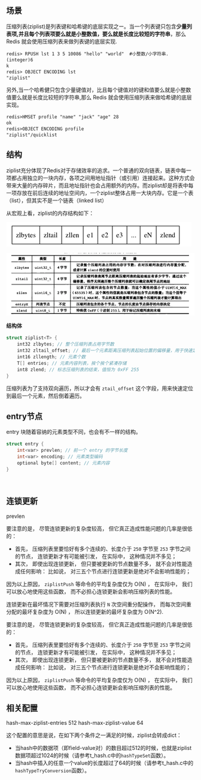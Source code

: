 ## 场景

压缩列表(ziplist)是列表键和哈希键的底层实现之ー。当一个列表键只包含**少量列表项,并且每个列表项要么就是小整数值，要么就是长度比较短的字符串**，那么 Redis 就会使用压缩列表来做列表键的底层实现.

```shell
redis> RPUSH lst 1 3 5 10086 "hello" "world"  #小整数/小字符串.
(integer)6
k
redis> OBJECT ENCODING lst
"ziplist"
```

另外,当一个哈希健只包含少量键值对，比且每个键值对的键和值要么就是小整数值要么就是长度比较短的字符串,那么 Redis 就会使用压缩列表来做哈希键的底层实现。

```shell
redis>HMSET profile "name" "jack" "age" 28
ok
redis>OBJECT ENCODING profile
"ziplist"/quicklist
```



## 结构

ziplist充分体现了Redis对于存储效率的追求。一个普通的双向链表，链表中每一项都占用独立的一块内存，各项之间用地址指针（或引用）连接起来。这种方式会带来大量的内存碎片，而且地址指针也会占用额外的内存。而ziplist却是将表中每一项存放在前后连续的地址空间内，一个ziplist整体占用一大块内存。它是一个表（list），但其实不是一个链表（linked list）

从宏观上看，ziplist的内存结构如下：

![1565857820970](assets/ziplist压缩列表/1565857820970.png)


![image-20190814122553999](assets/ziplist压缩列表/image-20190814122553999.png)

**结构体**

```c
struct ziplist<T> {
    int32 zlbytes; // 整个压缩列表占用字节数
    int32 zltail_offset; // 最后一个元素距离压缩列表起始位置的偏移量，用于快速定位到最后一个节点
    int16 zllength; // 元素个数
    T[] entries; // 元素内容列表，挨个挨个紧凑存储
    int8 zlend; // 标志压缩列表的结束，值恒为 0xFF 255
}
```


压缩列表为了支持双向遍历，所以才会有 `ztail_offset` 这个字段，用来快速定位到最后一个元素，然后倒着遍历。



## entry节点

entry 块随着容纳的元素类型不同，也会有不一样的结构。

```c
struct entry {
    int<var> prevlen; // 前一个 entry 的字节长度
    int<var> encoding; // 元素类型编码
    optional byte[] content; // 元素内容
}
```

​		



## 连锁更新

prevlen

要注意的是， 尽管连锁更新的复杂度较高， 但它真正造成性能问题的几率是很低的：

- 首先， 压缩列表里要恰好有多个连续的、长度介于 `250` 字节至 `253` 字节之间的节点， 连锁更新才有可能被引发， 在实际中， 这种情况并不多见；
- 其次， 即使出现连锁更新， 但只要被更新的节点数量不多， 就不会对性能造成任何影响： 比如说， 对三五个节点进行连锁更新是绝对不会影响性能的；

因为以上原因， `ziplistPush` 等命令的平均复杂度仅为 O(N) ， 在实际中， 我们可以放心地使用这些函数， 而不必担心连锁更新会影响压缩列表的性能。



连锁更新在最坏情况下需要对压缩列表执行 `N` 次空间重分配操作， 而每次空间重分配的最坏复杂度为 O(N) ， 所以连锁更新的最坏复杂度为 O(N^2).

要注意的是， 尽管连锁更新的复杂度较高， 但它真正造成性能问题的几率是很低的：

- 首先， 压缩列表里要恰好有多个连续的、长度介于 `250` 字节至 `253` 字节之间的节点， 连锁更新才有可能被引发， 在实际中， 这种情况并不多见；
- 其次， 即使出现连锁更新， 但只要被更新的节点数量不多， 就不会对性能造成任何影响： 比如说， 对三五个节点进行连锁更新是绝对不会影响性能的；

因为以上原因， `ziplistPush` 等命令的平均复杂度仅为 O(N) ， 在实际中， 我们可以放心地使用这些函数， 而不必担心连锁更新会影响压缩列表的性能。







## 相关配置

hash-max-ziplist-entries 512
hash-max-ziplist-value 64

这个配置的意思是说，在如下两个条件之一满足的时候，ziplist会转成dict：

- 当hash中的数据项（即field-value对）的数目超过512的时候，也就是ziplist数据项超过1024的时候（请参考t_hash.c中的`hashTypeSet`函数）。
- 当hash中插入的任意一个value的长度超过了64的时候（请参考t_hash.c中的`hashTypeTryConversion`函数）。


